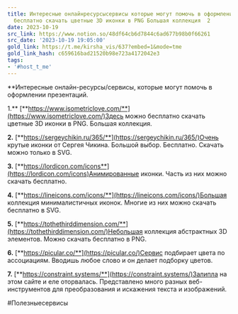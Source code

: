 ```yaml
---
title: Интересные онлайнресурсысервисы которые могут помочь в оформлении презентаций  1  можно
  бесплатно скачать цветные 3D иконки в PNG Большая коллекция  2
date: 2023-10-19
src_link: https://www.notion.so/48df64cb6d7844c6ad677b98b0f66261
src_date: '2023-10-19 19:05:00'
gold_link: https://t.me/kirsha_vis/637?embed=1&mode=tme
gold_link_hash: c659616bad21520b98e723a4172042e3
tags:
- '#host_t_me'
---
```


**Интересные онлайн-ресурсы/сервисы, которые могут помочь в оформлении презентаций.  
  
1.** [**https://www.isometriclove.com/**](https://www.isometriclove.com/)Здесь можно бесплатно скачать цветные 3D иконки в PNG. Большая коллекция.  
  
**2.** [**https://sergeychikin.ru/365/**](https://sergeychikin.ru/365/)Очень крутые иконки от Сергея Чикина. Большой выбор. Бесплатно. Скачать можно только в SVG.  
  
**3.** [**https://lordicon.com/icons**](https://lordicon.com/icons)Анимированные иконки. Часть из них можно скачать бесплатно.  
  
**4.** [**https://lineicons.com/icons/**](https://lineicons.com/icons/)Большая коллекция минималистичных иконок. Многие из них можно скачать бесплатно в SVG.  
  
**5.** [**https://tothethirddimension.com/**](https://tothethirddimension.com/)Небольшая коллекция абстрактных 3D элементов. Можно скачать бесплатно в PNG.  
  
**6.** [**https://picular.co/**](https://picular.co/)Сервис подбирает цвета по ассоциациям. Вводишь любое слово и он делает подборку цветов.  
  
**7.** [**https://constraint.systems/**](https://constraint.systems/)Залипла на этом сайте и еле оторвалась. Представлено много разных веб-инструментов для преобразования и искажения текста и изображений.  
  
#Полезныесервисы